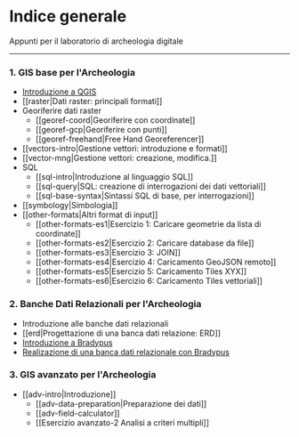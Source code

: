 # Indice generale

Appunti per il laboratorio di archeologia digitale
***


### 1. GIS base per l'Archeologia
- [Introduzione a QGIS](Introduzione%20a%20QGIS)
- [[raster|Dati raster: principali formati]]
- Georiferire dati raster		
	- [[georef-coord|Georiferire con coordinate]]
	- [[georef-gcp|Georiferire con punti]]
	- [[georef-freehand|Free Hand Georeferencer]]
- [[vectors-intro|Gestione vettori: introduzione e formati]]
- [[vector-mng|Gestione vettori: creazione, modifica.]]
- SQL
	- [[sql-intro|Introduzione al linguaggio SQL]]
	- [[sql-query|SQL: creazione di interrogazioni dei dati vettoriali]]
	- [[sql-base-syntax|Sintassi SQL di base, per interrogazioni]]
- [[symbology|Simbologia]]
- [[other-formats|Altri format di input]]
	- [[other-formats-es1|Esercizio 1: Caricare geometrie da lista di coordinate]]
	- [[other-formats-es2|Esercizio 2: Caricare database da file]]
	- [[other-formats-es3|Esercizio 3: JOIN]]
	- [[other-formats-es4|Esercizio 4: Caricamento GeoJSON remoto]]
	- [[other-formats-es5|Esercizio 5: Caricamento Tiles XYX]]
	- [[other-formats-es6|Esercizio 6: Caricamento Tiles vettoriali]]

###  2. Banche Dati Relazionali per l'Archeologia
- Introduzione alle banche dati relazionali
- [[erd|Progettazione di una banca dati relazione: ERD]]
- [Introduzione a Bradypus](https://lad.saras.uniroma1.it/ricerca/bradypus-cloud-databases/)
- [Realizazione di una banca dati relazionale con Bradypus](https://bdus.cloud/edu/db/)

### 3. GIS avanzato per l'Archeologia
- [[adv-intro|Introduzione]]
	- [[adv-data-preparation|Preparazione dei dati]]
	- [[adv-field-calculator]]
	- [[Esercizio avanzato-2 Analisi a criteri multipli]]
